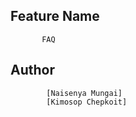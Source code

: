 ## Feature Name
           FAQ

## Author
            [Naisenya Mungai]
            [Kimosop Chepkoit]
